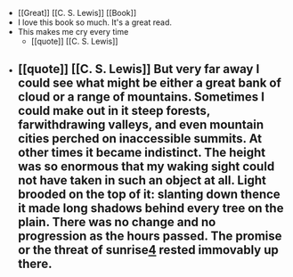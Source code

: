 - [[Great]] [[C. S. Lewis]] [[Book]]
- I love this book so much. It's a great read.
- This makes me cry every time
	- [[quote]] [[C. S. Lewis]]
- [[quote]] [[C. S. Lewis]] But very far away I could see what might be either a great bank of cloud or a range of mountains. Sometimes I could make out in it steep forests, farwithdrawing valleys, and even mountain cities perched on inaccessible summits. At other times it became indistinct. The height was so enormous that my waking sight could not have taken in such an object at all. Light brooded on the top of it: slanting down thence it made long shadows behind every tree on the plain. There was no change and no progression as the hours passed. The promise or the threat of sunrise[4](https://nathanpmyoung.substack.com/p/minimum-viable-paradise#footnote-4-139474779) rested immovably up there.
	-